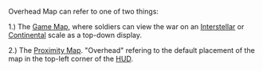 Overhead Map can refer to one of two things:

1.) The [Game Map](Map.md), where soldiers can view the war on an
[Interstellar](Interstellar_Map.md) or [Continental](Continental_Map.md)
scale as a top-down display.

2.) The [Proximity Map](Proximity_Map.md). "Overhead" refering to the default
placement of the map in the top-left corner of the
[HUD](Heads-up_Display.md).
